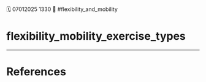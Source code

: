 🗓️ 07012025 1330
📎 #flexibility_and_mobility

# flexibility_mobility_exercise_types

---

# References
